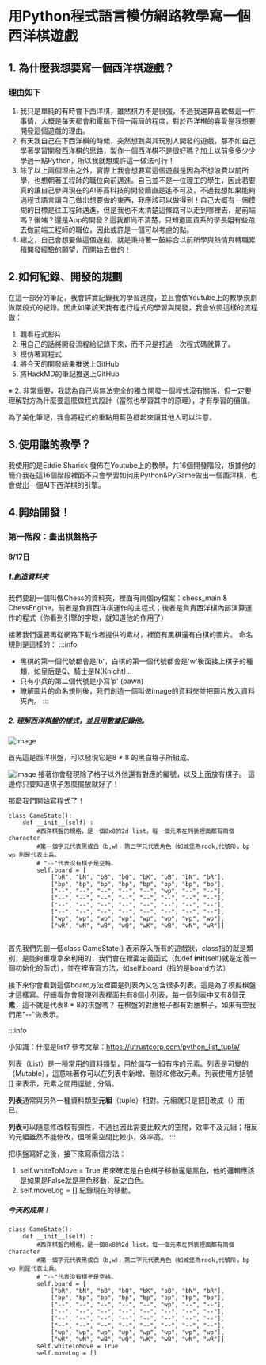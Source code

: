 # 用Python程式語言模仿網路教學寫一個西洋棋遊戲
## 1. 為什麼我想要寫一個西洋棋遊戲？
### 理由如下
1. 我只是單純的有時會下西洋棋，雖然棋力不是很強，不過我還算喜歡做這一件事情，大概是每天都會和電腦下個一兩局的程度，對於西洋棋的喜愛是我想要開發這個遊戲的理由。
2. 有天我自己在下西洋棋的時候，突然想到與其玩別人開發的遊戲，那不如自己學著學習開發西洋棋的思路，製作一個西洋棋不是很好嗎？加上以前多多少少學過一點Python，所以我就想或許這一做法可行！
3. 除了以上兩個理由之外，實際上我會想要寫這個遊戲是因為不想浪費以前所學，也想朝著工程師的職位向前邁進。自己並不是一位理工的學生，因此若要真的讓自己參與現在的AI等高科技的開發簡直是遙不可及，不過我想如果能夠過程式語言讓自己做出想要做的東西，我應該可以做得到！自己大概有一個模糊的目標是往工程師邁進，但是我也不太清楚這條路可以走到哪裡去，是前端嗎？後端？還是App的開發？這我都尚不清楚，只知道圖資系的學長姐有些跑去做前端工程師的職位，因此或許是一個可以考慮的點。
4. 總之，自己會想要做這個遊戲，就是秉持著一鼓綜合以前所學與熱情與轉職累積開發經驗的願望，而開始去做的！

## 2.如何紀錄、開發的規劃
在這一部分的筆記，我會詳實記錄我的學習進度，並且會依Youtube上的教學規劃做階段式的紀錄。因此如果該天我有進行程式的學習與開發，我會依照這樣的流程做：

1. 觀看程式影片
2. 用自己的話將開發流程給記錄下來，而不只是打過一次程式碼就算了。
3. 模仿著寫程式
4. 將今天的開發結果推送上GitHub
5. 將HackMD的筆記推送上GitHub

※ 2. 非常重要，我認為自己尚無法完全的獨立開發一個程式沒有關係，但一定要理解對方為什麼要這麼做程式設計（當然也學習其中的原理），才有學習的價值。

為了美化筆記，我會將程式的重點用藍色框起來讓其他人可以注意。


## 3.使用誰的教學？
我使用的是Eddie Sharick 發佈在Youtube上的教學，共16個開發階段，根據他的簡介我在這16個階段裡面不只會學習如何用Python&PyGame做出一個西洋棋，也會做出一個AI下西洋棋的引擎。
## 4.開始開發！
### 第一階段：畫出棋盤格子
#### 8/17日

##### 1.創造資料夾
我們要創一個叫做Chess的資料夾，裡面有兩個py檔案：chess_main & ChessEngine，前者是負責西洋棋運作的主程式；後者是負責西洋棋內部演算運作的程式（你看到引擎的字眼，就知道他的作用了）

接著我們還要再從網路下載作者提供的素材，裡面有黑棋還有白棋的圖片。
命名規則是這樣的：
:::info 
* 黑棋的第一個代號都會是'b'，白棋的第一個代號都會是'w'後面接上棋子的種類，如皇后是Q、騎士是N(Knight)...
* 只有小兵的第二個代號是小寫'p' (pawn) 
* 瞭解圖片的命名規則後，我們創造一個叫做image的資料夾並把圖片放入資料夾內。
:::

##### 2. 理解西洋棋盤的樣式，並且用數據記錄他。
![image](https://hackmd.io/_uploads/ryfRQkR9R.png)

首先這是西洋棋盤，可以發現它是8 * 8 的黑白格子所組成。

![image](https://hackmd.io/_uploads/Sy5b4yC5R.png)
接著你會發現除了格子以外他還有對應的編號，以及上面放有棋子。
這邊你只要知道棋子怎麼擺放就好了！

那麼我們開始寫程式了！
```python=
class GameState():
    def __init__(self) :
        #西洋棋盤的規格，是一個8x8的2d list，每一個元素在列表裡面都有兩個character
        #第一個字元代表黑或白（b,w），第二字元代表角色（如城堡為rook,代號R），bp wp 則是代表士兵。
        # "--"代表沒有棋子是空格。
        self.board = [ 
            ["bR", "bN", "bB", "bQ", "bK", "bB", "bN", "bR"],
            ["bp", "bp", "bp", "bp", "bp", "bp", "bp", "bp"],
            ["--", "--", "--", "--", "--", "wp", "--", "--"],
            ["--", "--", "--", "--", "--", "--", "--", "--"],
            ["--", "--", "--", "--", "--", "--", "--", "--"],
            ["--", "--", "--", "--", "--", "--", "--", "--"],
            ["wp", "wp", "wp", "wp", "wp", "wp", "wp", "wp"],
            ["wR", "wN", "wB", "wQ", "wK", "wB", "wN", "wR"]]
        
```

首先我們先創一個class GameState() 表示存入所有的遊戲狀，class指的就是類別，是能夠重複拿來利用的，我們會在裡面定義函式（如def __init__(self)就是定義一個初始化的函式），並在裡面寫方法，如self.board（指的是board方法）

接下來你會看到這個board方法裡面是列表內又包含很多列表。這是為了模擬棋盤才這樣寫。仔細看你會發現列表裡面共有8個小列表，每一個列表中又有8個**元素**，這不就是代表8 * 8的棋盤嗎？ 在棋盤的對應格子都有對應棋子，如果有空我們用"--"做表示。

:::info

小知識：什麼是list?
參考文章：https://utrustcorp.com/python_list_tuple/

列表（List）是一種常用的資料類型，用於儲存一組有序的元素。列表是可變的（Mutable），這意味著你可以在列表中新增、刪除和修改元素。列表使用方括號 [] 來表示，元素之間用逗號 , 分隔。

**列表**通常與另外一種資料類型**元組**（tuple）相對。元組就只是把[]改成（）而已。

**列表**可以隨意修改較有彈性，不過也因此需要比較大的空間，效率不及元組；相反的元組雖然不能修改，但所需空間比較小，效率高。
:::

把棋盤寫好之後，接下來寫兩個方法：
 1. self.whiteToMove = True
 用來確定是白色棋子移動還是黑色，他的邏輯應該是如果是False就是黑色移動，反之白色。
 2. self.moveLog = [] 
紀錄現在的移動。

##### 今天的成果！

```python=
class GameState():
    def __init__(self) :
        #西洋棋盤的規格，是一個8x8的2d list，每一個元素在列表裡面都有兩個character
        #第一個字元代表黑或白（b,w），第二字元代表角色（如城堡為rook,代號R），bp wp 則是代表士兵。
        # "--"代表沒有棋子是空格。
        self.board = [ 
            ["bR", "bN", "bB", "bQ", "bK", "bB", "bN", "bR"],
            ["bp", "bp", "bp", "bp", "bp", "bp", "bp", "bp"],
            ["--", "--", "--", "--", "--", "wp", "--", "--"],
            ["--", "--", "--", "--", "--", "--", "--", "--"],
            ["--", "--", "--", "--", "--", "--", "--", "--"],
            ["--", "--", "--", "--", "--", "--", "--", "--"],
            ["wp", "wp", "wp", "wp", "wp", "wp", "wp", "wp"],
            ["wR", "wN", "wB", "wQ", "wK", "wB", "wN", "wR"]]
        self.whiteToMove = True
        self.moveLog = [] 
```

